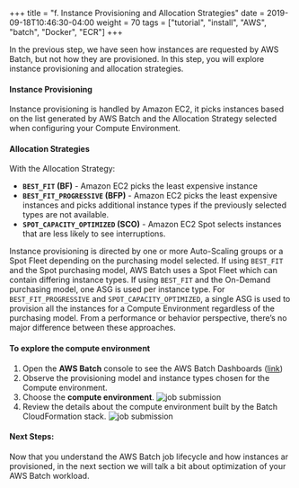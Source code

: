 +++
title = "f. Instance Provisioning and Allocation Strategies"
date = 2019-09-18T10:46:30-04:00
weight = 70
tags = ["tutorial", "install", "AWS", "batch", "Docker", "ECR"]
+++

In the previous step, we have seen how instances are requested by AWS Batch, but not how they are provisioned. In this step, you will explore instance provisioning and allocation strategies.

#### Instance Provisioning
Instance provisioning is handled by Amazon EC2, it picks instances based on the list generated by AWS Batch and the Allocation Strategy selected when configuring your Compute Environment. 


#### Allocation Strategies
With the Allocation Strategy: 
- **`BEST_FIT` (BF)** - Amazon EC2 picks the least expensive instance
- **`BEST_FIT_PROGRESSIVE` (BFP)** - Amazon EC2 picks the least expensive instances and picks additional instance types if the previously selected types are not available.
- **`SPOT_CAPACITY_OPTIMIZED` (SCO)** - Amazon EC2 Spot selects instances that are less likely to see interruptions.

Instance provisioning is directed by one or more Auto-Scaling groups or a Spot Fleet depending on the purchasing model selected. If using `BEST_FIT` and the Spot purchasing model, AWS Batch uses a Spot Fleet which can contain differing instance types. If using `BEST_FIT` and the On-Demand purchasing model, one ASG is used per instance type. For `BEST_FIT_PROGRESSIVE` and `SPOT_CAPACITY_OPTIMIZED`, a single ASG is used to provision all the instances for a Compute Environment regardless of the purchasing model. From a performance or behavior perspective, there’s no major difference between these approaches.

#### To explore the compute environment
1. Open the **AWS Batch** console to see the AWS Batch Dashboards ([link](https://console.aws.amazon.com/batch/))
2. Observe the provisioning model and instance types chosen for the Compute environment. 
3. Choose the **compute environment**.
![job submission](/images/aws-batch/deep-dive/AWS_Batch___Dashboard-2-2.png)
4. Review the details about the compute environment built by the Batch CloudFormation stack. ![job submission](/images/aws-batch/deep-dive/AWS_Batch___Compute_environments___Details___ComputeEnvironment1-lxGus0AlMOsVNSaw.png) 

#### Next Steps:
Now that you understand the AWS Batch job lifecycle and how instances ar provisioned, in the next section we will talk a bit about optimization of your AWS Batch workload.
